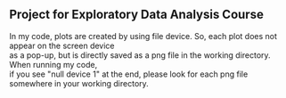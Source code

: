 ## Project for Exploratory Data Analysis Course

In my code, plots are created by using file device. So, each plot does not appear on the screen device </br>
as a pop-up, but is directly saved as a png file in the working directory.  When running my code, </br> if you see 
"null device 1" at the end, please look for each png file somewhere in your working directory.

